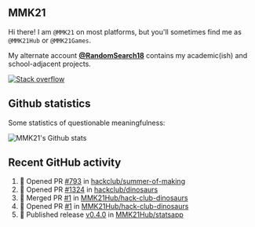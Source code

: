 ## MMK21

Hi there! I am `@MMK21` on most platforms, but you'll sometimes find me as `@MMK21Hub` or `@MMK21Games`.

My alternate account [**@RandomSearch18**](https://github.com/RandomSearch18/) contains my academic(ish) and school-adjacent projects.

[![Stack overflow](https://img.shields.io/badge/Stack_Overflow-FE7A16?style=for-the-badge&logo=stack-overflow&logoColor=white)](https://stackoverflow.com/users/11519302/mmk21)

## Github statistics

Some statistics of questionable meaningfulness:

![MMK21's Github stats](https://github-readme-stats.vercel.app/api?username=MMK21Hub&show_icons=true&theme=dark&bg_color=171b22&text_color=CCCCCC&hide_border=true)

## Recent GitHub activity

<!--START_SECTION:activity-->
1. 💪 Opened PR [#793](https://github.com/hackclub/summer-of-making/pull/793) in [hackclub/summer-of-making](https://github.com/hackclub/summer-of-making)
2. 💪 Opened PR [#1324](https://github.com/hackclub/dinosaurs/pull/1324) in [hackclub/dinosaurs](https://github.com/hackclub/dinosaurs)
3. 🎉 Merged PR [#1](https://github.com/MMK21Hub/hack-club-dinosaurs/pull/1) in [MMK21Hub/hack-club-dinosaurs](https://github.com/MMK21Hub/hack-club-dinosaurs)
4. 💪 Opened PR [#1](https://github.com/MMK21Hub/hack-club-dinosaurs/pull/1) in [MMK21Hub/hack-club-dinosaurs](https://github.com/MMK21Hub/hack-club-dinosaurs)
5. 🚀 Published release [v0.4.0](https://github.com/MMK21Hub/statsapp/releases/tag/v0.4.0) in [MMK21Hub/statsapp](https://github.com/MMK21Hub/statsapp)
<!--END_SECTION:activity-->
